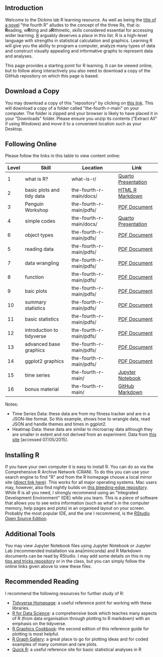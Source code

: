 ## Introduction
Welcome to the Dickins lab R learning resource. As well as being the [title of a novel](https://en.wikipedia.org/wiki/The_Fourth_%22R%22) "the fourth R" alludes to the concept of the three Rs, that is: **R**eading, w**R**iting and a**R**ithmetic, skills considered essential for accessing wider learning. [R](https://www.r-project.org) arguably deserves a place in this list. R is a high-level language with strengths in statistical calculation and graphics. Learning R will give you the ability to program a computer, analyze many types of data and construct visually appealing and informative graphs to represent data and analyses.

This page provides a starting point for R learning. It can be viewed online, but to follow along interactively you also need to download a copy of the GitHub repository on which this page is based.

## Download a Copy
You may download a copy of this "repository" by clicking on [this link](https://github.com/tethig/the-fourth-r/archive/refs/heads/main.zip). This will download a copy of a folder called "the-fourth-r-main" on your computer. The folder is zipped and your browser is likely to have placed it in your "Downloads" folder. Please ensure you unzip its contents ("Extract All" if using Windows) and move it to a convenient location such as your Desktop.

## Following Online
Please follow the links in this table to view content online:

| Level  | Skill                     | Location                | Link                                                                                   |
|--------|---------------------------|-------------------------|----------------------------------------------------------------------------------------|
| 1      | what is R?                | what-is-r/              | [Quarto Presentation](https://bendickins.net/what-is-r/)                               |
| 2      | basic plots and tidy data | the-fourth-r-main/docs/ | [HTML R Markdown](scatter-plots.html)                                                  |
| 3      | Penguin Workshop          | the-fourth-r-main/pdfs/ | [PDF Document](../blob/main/pdfs/PenguinsWorkshop.pdf)                                 |
| 4      | simple codes              | the-fourth-r-main/docs/ | [Quarto Presentation](docs/simple-codes.html)                                          |
| 6      | object types              | the-fourth-r-main/pdfs/ | [PDF Document](../blob/main/pdfs/3-object-types.pdf)                                   |
| 5      | reading data              | the-fourth-r-main/pdfs/ | [PDF Document](../blob/main/pdfs/2-reading-data.pdf)                                   |
| 7      | data wrangling            | the-fourth-r-main/pdfs/ | [PDF Document](../blob/main/pdfs/4-data-wrangling.pdf)                                 |
| 8      | function                  | the-fourth-r-main/pdfs/ | [PDF Document](../blob/main/pdfs/5-functions.pdf)                                      |
| 9      | baic plots                | the-fourth-r-main/pdfs/ | [PDF Document](../blob/main/pdfs/6-basic-plots.pdf)                                    |
| 10     | summary statistics        | the-fourth-r-main/pdfs/ | [PDF Document](../blob/main/pdfs/7-summary-statistics.pdf)                             |
| 11     | basic statistics          | the-fourth-r-main/pdfs/ | [PDF Document](../blob/main/pdfs/8-basic-statistics.pdf)                               |
| 12     | introduction to tidyverse | the-fourth-r-main/pdfs/ | [PDF Document](../blob/main/pdfs/9-tidyverse-introduction.pdf)                         |
| 13     | advanced base graphics    | the-fourth-r-main/pdfs/ | [PDF Document](../blob/main/pdfs/10-advanced-base-graphics.pdf)                        |
| 14     | ggplot2 graphics          | the-fourth-r-main/pdfs/ | [PDF Document](../blob/main/pdfs/11-ggplot2-graphics.pdf)                              |
| 15     | time series               | the-fourth-r-main/      | [Jupyter Notebook](https://github.com/tethig/the-fourth-r/blob/main/time-series.ipynb) |
| 16     | bonus material            | the-fourth-r-main/      | [GitHub Markdown](https://github.com/tethig/the-fourth-r/blob/main/bonus-material.md)  |

Notes:
- Time Series Data: these data are from my fitness tracker and are in a JSON-like format. So this example, shows how to wrangle data, read JSON and handle themes and times in ggplot2.
- Heatmap Data: these data are similar to microarray data although they are smaller in extent and not derived from an experiment. Data from [this site](http://www.sbeams.org/sample_data/) [accessed 07/05/2015].

## Installing R
If you have your own computer it is easy to install R. You can do so via the Comprehensive R Archive Network (CRAN). To do this you can use your search engine to find "R" and from the R homepage choose a local mirror site ([direct link here](https://cran.r-project.org/mirrors.html)). This works for all major operating systems. Mac users may, however, also find nightly builds on [this bleeding-edge repository](https://mac.r-project.org). While R is all you need, I strongly recommend using an "Integrated Development Environment" (IDE) while you learn. This is a piece of software that allows you to see extra information (such as what's in the computer memory, help pages and plots) in an organised layout on your screen. Probably the most popular IDE, and the one I recommend, is the [RStudio Open Source Edition](https://www.rstudio.com/products/rstudio/download/).

## Additional Tools
You may view Jupyter Notebook files using Jupyter Notebook or Jupyter Lab (recommended installation via ana|miniconda) and R Markdown documents can be read by RStudio. I may add some details on this in my [tips and tricks repository](https://github.com/tethig/turbo-spoon) or in the class, but you can simply follow the online links given above to view these files.

## Recommended Reading
I recommend the following resources for further study of R:
- [Tidyverse Homepage](https://www.tidyverse.org): a useful reference point for working with these libraries.
- [R for Data Science](https://r4ds.had.co.nz): a comprehensive book which teaches many aspects of R (from data organisation through plotting to R markdown) with an emphasis on the tidyverse.
- [R Graphics Cookbook](https://r-graphics.org): the second edition of this reference guide for plotting is most helpful.
- [R Graph Gallery](https://www.r-graph-gallery.com): a great place to go for plotting ideas and for coded examples of many common and rare plots.
- [Quick R](https://www.statmethods.net/): a useful reference site for basic statistical analyses in R
